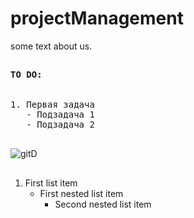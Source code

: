 # projectManagement
some text about us.

##
<pre>
<span color="yellow"><b>TO DO:</b></span>
<br />
1. Первая задача
   - Подзадача 1
   - Подзадача 2

</pre>
![gitD](https://cdn.discordapp.com/attachments/1154727104257208401/1164869040041373758/image.png)



##
1. First list item
   - First nested list item
     - Second nested list item
